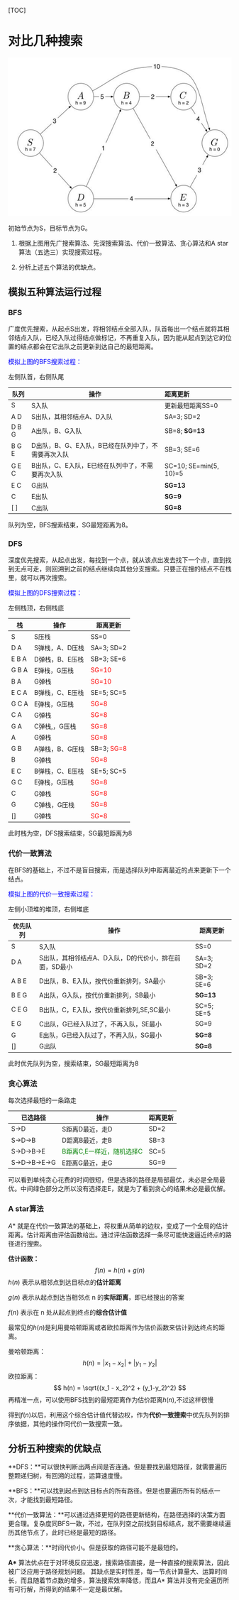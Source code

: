 [TOC]

# 对比几种搜索

![image-20221227211331152](chapter04/image-20221227211331152.png)

初始节点为S，目标节点为G。

1. 根据上图用先广搜索算法、先深搜索算法、代价一致算法、贪心算法和A star算法（五选三）实现搜索过程。

2. 分析上述五个算法的优缺点。

## 模拟五种算法运行过程

### BFS

广度优先搜索，从起点S出发，将相邻结点全部入队，队首每出一个结点就将其相邻结点入队，已经入队过得结点做标记，不再重复入队，因为能从起点到达它的位置的结点都会在它出队之前更新到达自己的最短距离。

<font color=blue>模拟上图的BFS搜索过程：</font>

左侧队首，右侧队尾

| 队列  | 操作                                                | 距离更新               |
| ----- | --------------------------------------------------- | :--------------------- |
| S     | S入队                                               | 更新最短距离SS=0       |
| A D   | S出队，其相邻结点A、D入队                           | SA=3; SD=2             |
| D B G | A出队，B、G入队                                     | SB=8; **SG=13**        |
| B G E | D出队，B、G、E入队，B已经在队列中了，不需要再次入队 | SB=3; SE=6             |
| G E C | B出队，C、E入队，E已经在队列中了，不需要再次入队    | SC=10; SE=min{5, 10}=5 |
| E C   | G出队                                               | **SG=13**              |
| C     | E出队                                               | **SG=9**               |
| [ ]   | C出队                                               | **SG=8**               |

队列为空，BFS搜索结束，SG最短距离为8。

### DFS

​	深度优先搜索，从起点出发，每找到一个点，就从该点出发去找下一个点，直到找到无点可走，则回溯到之前的结点继续向其他分支搜索。只要正在搜的结点不在栈里，就可以再次搜索。

<font color=blue>模拟上图的DFS搜索过程：</font>

左侧栈顶，右侧栈底

| 栈    | 操作            | 距离更新                          |
| ----- | --------------- | --------------------------------- |
| S     | S压栈           | SS=0                              |
| D A   | S弹栈，A、D压栈 | SA=3; SD=2                        |
| E B A | D弹栈，B、E压栈 | SB=3; SE=6                        |
| G B A | E弹栈，G压栈    | <font color=red>SG=10</font>      |
| B A   | G弹栈           | <font color=red>SG=10</font>      |
| E C A | B弹栈，C、E压栈 | SE=5; SC=5                        |
| G C A | E弹栈，G压栈    | <font color=red>SG=8</font>       |
| C A   | G弹栈           | <font color=red>SG=8</font>       |
| G A   | C弹栈,，G压栈   | <font color=red>SG=8</font>       |
| A     | G弹栈           | <font color=red>SG=8</font>       |
| G B   | A弹栈，B、G压栈 | SB=3; <font color=red>SG=8</font> |
| B     | G弹栈           | <font color=red>SG=8</font>       |
| E C   | B弹栈，C、E压栈 | SE=5; SC=5                        |
| G C   | E弹栈，G压栈    | <font color=red>SG=8</font>       |
| C     | G弹栈           | <font color=red>SG=8</font>       |
| G     | C弹栈，G压栈    | <font color=red>SG=8</font>       |
| []    | G弹栈           | <font color=red>SG=8</font>       |

此时栈为空，DFS搜索结束，SG最短距离为8

### **代价一致算法**

在BFS的基础上，不过不是盲目搜索，而是选择队列中距离最近的点来更新下一个结点。

<font color=blue>模拟上图的代价一致搜索过程：</font>

左侧小顶堆的堆顶，右侧堆底

| 优先队列 | 操作                                                   | 距离更新   |
| -------- | ------------------------------------------------------ | ---------- |
| S        | S入队                                                  | SS=0       |
| D A      | S出队，其相邻结点A、D入队，D的代价小，排在前面，SD最小 | SA=3; SD=2 |
| A B E    | D出队，B、E入队，按代价重新排列，SA最小                | SB=3; SE=6 |
| B E G    | A出队，G入队，按代价重新排列，SB最小                   | **SG=13**  |
| C E G    | B出队，C，E入队，按代价重新排列,SE,SC最小              | SC=5; SE=5 |
| E G      | C出队，G已经入队过了，不再入队，SE最小                 | SG=9       |
| G        | E出队，G已经入队过了，不再入队，SG最小                 | **SG=8**   |
| []       | G出队                                                  | **SG=8**   |

此时优先队列为空，搜索结束，SG最短距离为8

### 贪心算法

每次选择最短的一条路走

| 已选路径      | 操作                                               | 距离更新 |
| ------------- | -------------------------------------------------- | -------- |
| S->D          | S距离D最近，走D                                    | SD=2     |
| S->D->B       | D距离B最近，走B                                    | SB=3     |
| S->D->B->E    | <font color=green>B距离C,E一样近，随机选择C</font> | SC=5     |
| S->D->B->E->G | E距离G最近，走G                                    | SG=9     |

可以看到单纯贪心花费的时间很短，但是选择的路径是局部最优，未必是全局最优。中间绿色部分之所以没有选择走E，就是为了看到贪心的结果未必是最优解。

### A star算法

$A*$ 就是在代价一致算法的基础上，将权重从简单的边权，变成了一个全局的估计距离。估计距离由评估函数给出。通过评估函数选择一条尽可能快速逼近终点的路径进行搜索。

**估计函数：**
$$
f(n) = h(n) + g(n)
$$
$h(n)$ 表示从相邻点到达目标点的**估计距离**

$g(n)$ 表示从起点到达当相邻点 n 的**实际距离**，即已经搜出的答案

$f(n)$ 表示在 n 处从起点到终点的**综合估计值**

最常见的$h(n)$是利用曼哈顿距离或者欧拉距离作为估价函数来估计到达终点的距离。

曼哈顿距离：
$$
h(n) =  |x_1 - x_2| + |y_1 - y_2|
$$
欧拉距离：
$$
h(n) = \sqrt{(x_1 - x_2)^2 + (y_1-y_2)^2}
$$
再精准一点，可以使用BFS找到的最短距离作为估价距离$h(n)$,不过这样很慢

得到$f(n)$以后，利用这个综合估计值代替边权，作为**代价一致搜索**中优先队列的排序依据，其他的操作同代价一致搜索一致。



## 分析五种搜索的优缺点

**DFS：**可以很快判断出两点间是否连通。但是要找到最短路径，就需要遍历整颗递归树，有回溯的过程，运算速度慢。

**BFS：**可以找到起点到达目标点的所有路径。但是也要遍历所有的结点一次，才能找到最短路径。

**代价一致算法：**可以通过选择更短的路径更新结构，在路径选择的决策方面更合理。复杂度同BFS一致，不过，在队列空之前找到目标结点，就不需要继续遍历其他节点了，此时已经是最短的路径。

**贪心算法：**时间代价小。但是获取的路径可能不是最短的。

**A\*** 算法优点在于对环境反应迅速，搜索路径直接，是一种直接的搜索算法，因此被广泛应用于路径规划问题。 其缺点是实时性差，每一节点计算量大、运算时间长，而且随着节点数的增多，算法搜索效率降低，而且A* 算法并没有完全遍历所有可行解，所得到的结果不一定是最优解。

